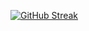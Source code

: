[![GitHub Streak](https://github-readme-streak-stats.herokuapp.com?user=paimoe&hide_border=true&border_radius=0&ring=CBDD2A)](https://git.io/streak-stats)

